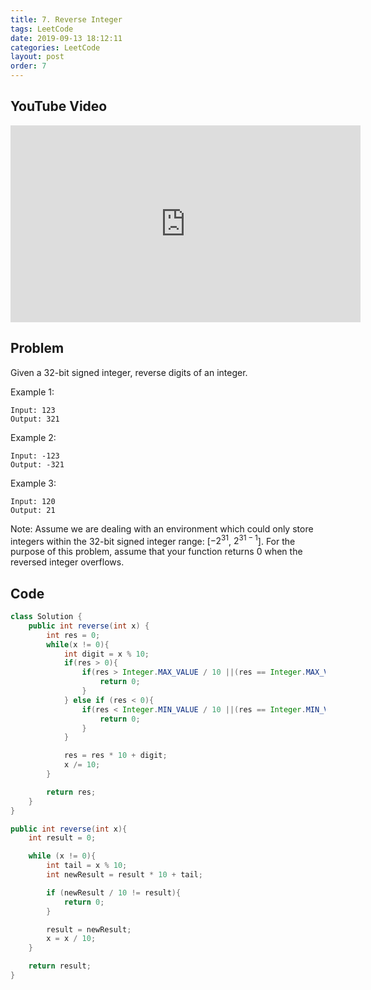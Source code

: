 ```yaml
---
title: 7. Reverse Integer
tags: LeetCode
date: 2019-09-13 18:12:11
categories: LeetCode
layout: post
order: 7
---
```


## YouTube Video

<iframe width="560" height="315" src="https://www.youtube.com/embed/j8z-OK1dI3I" frameborder="0" allow="accelerometer; autoplay; encrypted-media; gyroscope; picture-in-picture" allowfullscreen></iframe>

## Problem

Given a 32-bit signed integer, reverse digits of an integer.

Example 1:

```
Input: 123
Output: 321
```

Example 2:

```
Input: -123
Output: -321
```

Example 3:

```
Input: 120
Output: 21
```

Note:
Assume we are dealing with an environment which could only store integers within the 32-bit signed integer range: [$−2^{31}$, $2^{31 − 1}$]. For the purpose of this problem, assume that your function returns 0 when the reversed integer overflows.

## Code

```java
class Solution {
    public int reverse(int x) {
        int res = 0;
        while(x != 0){
            int digit = x % 10;
            if(res > 0){
                if(res > Integer.MAX_VALUE / 10 ||(res == Integer.MAX_VALUE / 10 && digit > Integer.MAX_VALUE % 10)){
                    return 0;
                }
            } else if (res < 0){
                if(res < Integer.MIN_VALUE / 10 ||(res == Integer.MIN_VALUE / 10 && digit < Integer.MIN_VALUE % 10)){
                    return 0;
                }
            }

            res = res * 10 + digit;
            x /= 10;
        }

        return res;
    }
}
```

```java
public int reverse(int x){
    int result = 0;

    while (x != 0){
        int tail = x % 10;
        int newResult = result * 10 + tail;

        if (newResult / 10 != result){
            return 0;
        }

        result = newResult;
        x = x / 10;
    }

    return result;
}
```
